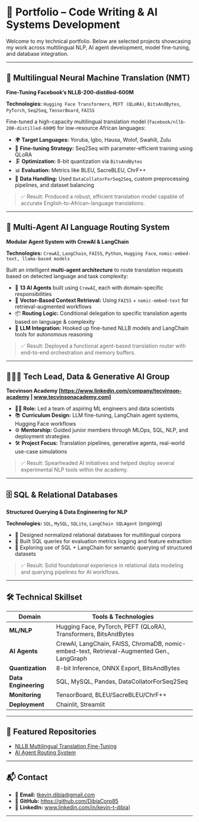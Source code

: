# 💼 Portfolio – Code Writing & AI Systems Development

Welcome to my technical portfolio. Below are selected projects showcasing my work across multilingual NLP, AI agent development, model fine-tuning, and database integration.

---

## 🔁 Multilingual Neural Machine Translation (NMT)  
**Fine-Tuning Facebook’s NLLB-200-distilled-600M**

**Technologies:** `Hugging Face Transformers`, `PEFT (QLoRA)`, `BitsAndBytes`, `PyTorch`, `Seq2Seq`, `TensorBoard`, `FAISS`

Fine-tuned a high-capacity multilingual translation model (`facebook/nllb-200-distilled-600M`) for low-resource African languages:

- 🌍 **Target Languages:** Yoruba, Igbo, Hausa, Wolof, Swahili, Zulu  
- 🧠 **Fine-tuning Strategy:** Seq2Seq with parameter-efficient training using QLoRA  
- 🗜️ **Optimization:** 8-bit quantization via `BitsAndBytes`  
- 📊 **Evaluation:** Metrics like BLEU, SacreBLEU, ChrF++  
- 📁 **Data Handling:** Used `DataCollatorForSeq2Seq`, custom preprocessing pipelines, and dataset balancing  

> ✅ Result: Produced a robust, efficient translation model capable of accurate English-to-African-language translations.

---

## 🤖 Multi-Agent AI Language Routing System  
**Modular Agent System with CrewAI & LangChain**

**Technologies:** `CrewAI`, `LangChain`, `FAISS`, `Python`, `Hugging Face`, `nomic-embed-text, llama-based models`

Built an intelligent **multi-agent architecture** to route translation requests based on detected language and task complexity:

- 👥 **13 AI Agents** built using `CrewAI`, each with domain-specific responsibilities  
- 🧠 **Vector-Based Context Retrieval:** Using `FAISS` + `nomic-embed-text` for retrieval-augmented workflows  
- 📦 **Routing Logic:** Conditional delegation to specific translation agents based on language & complexity  
- 🔗 **LLM Integration:** Hooked up fine-tuned NLLB models and LangChain tools for autonomous reasoning  

> ✅ Result: Deployed a functional agent-based translation router with end-to-end orchestration and memory buffers.

---

## 👨🏽‍💻 Tech Lead, Data & Generative AI Group  
**Tecvinson Academy [https://www.linkedin.com/company/tecvinson-academy | www.tecvinsonacademy.com]**

- 🧑‍🏫 **Role:** Led a team of aspiring ML engineers and data scientists  
- 📚 **Curriculum Design:** LLM fine-tuning, LangChain agent systems, Hugging Face workflows  
- ⚙️ **Mentorship:** Guided junior members through MLOps, SQL, NLP, and deployment strategies  
- 🛠️ **Project Focus:** Translation pipelines, generative agents, real-world use-case simulations  

> ✅ Result: Spearheaded AI initiatives and helped deploy several experimental NLP tools within the academy.

---

## 🗄️ SQL & Relational Databases  
**Structured Querying & Data Engineering for NLP**

**Technologies:** `SQL`, `MySQL`, `SQLite`, `LangChain SQLAgent` (ongoing)

- 📂 Designed normalized relational databases for multilingual corpora  
- 🧮 Built SQL queries for evaluation metrics logging and feature extraction  
- 🔄 Exploring use of SQL + LangChain for semantic querying of structured datasets  

> ✅ Result: Solid foundational experience in relational data modeling and querying pipelines for AI workflows.

---

## 🛠️ Technical Skillset

| Domain                 | Tools & Technologies                                                                       |
|------------------------|----------------------------------------------------------------------                      |
| **ML/NLP**             | Hugging Face, PyTorch, PEFT (QLoRA), Transformers, BitsAndBytes                            |
| **AI Agents**          | CrewAI, LangChain, FAISS, ChromaDB, nomic-embed-text, Retrieval-Augmented Gen., LangGraph  |
| **Quantization**       | 8-bit Inference, ONNX Export, BitsAndBytes                                                 |
| **Data Engineering**   | SQL, MySQL, Pandas, DataCollatorForSeq2Seq                                                 |
| **Monitoring**         | TensorBoard, BLEU/SacreBLEU/ChrF++                                                         |
| **Deployment**         | Chainlit, Streamlit                                                                        |

---

## 📌 Featured Repositories

- [NLLB Multilingual Translation Fine-Tuning](#)
- [AI Agent Routing System](#)

---

## 📬 Contact

- 📧 **Email:** tkevin.dibia@gmail.com 
- 🐙 **GitHub:** https://github.com/DibiaCorp85  
- 🔗 **LinkedIn:** www.linkedin.com/in/kevin-t-dibia)

---
